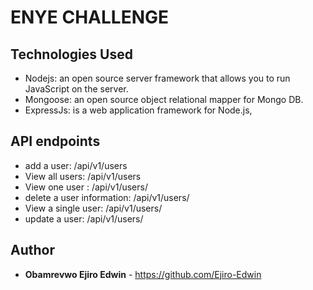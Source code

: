 # ENYE CHALLENGE


## Technologies Used
* Nodejs: an open source server framework that allows you to run JavaScript on the server.
* Mongoose: an open source object relational mapper for Mongo DB.
* ExpressJs: is a web application framework for Node.js, 


## API endpoints
* add a user: /api/v1/users
* View all users: /api/v1/users
* View one user : /api/v1/users/<id>
* delete a user information: /api/v1/users/<id>
* View a single user: /api/v1/users/<id>
* update a user: /api/v1/users/<id>

## Author
* **Obamrevwo Ejiro Edwin** - https://github.com/Ejiro-Edwin